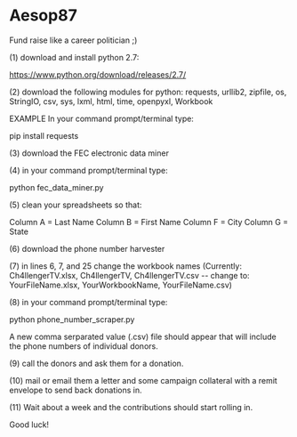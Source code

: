 # Aesop87
Fund raise like a career politician ;)

(1) download and install python 2.7:

https://www.python.org/download/releases/2.7/

(2) download the following modules for python: requests, urllib2, zipfile, os, StringIO, csv, sys, lxml, html, time, openpyxl, Workbook

EXAMPLE In your command prompt/terminal type:

pip install requests

(3) download the FEC electronic data miner

(4) in your command prompt/terminal type:

python fec_data_miner.py

(5) clean your spreadsheets so that: 

Column A = Last Name
Column B = First Name
Column F = City
Column G = State

(6) download the phone number harvester

(7) in lines 6, 7, and 25 change the workbook names (Currently: Ch4llengerTV.xlsx, Ch4llengerTV, Ch4llengerTV.csv -- change to: YourFileName.xlsx, YourWorkbookName, YourFileName.csv)

(8) in your command prompt/terminal type:

python phone_number_scraper.py

A new comma serparated value (.csv) file should appear that will include the phone numbers of individual donors.

(9) call the donors and ask them for a donation.

(10) mail or email them a letter and some campaign collateral with a remit envelope to send back donations in.

(11) Wait about a week and the contributions should start rolling in.

Good luck!
